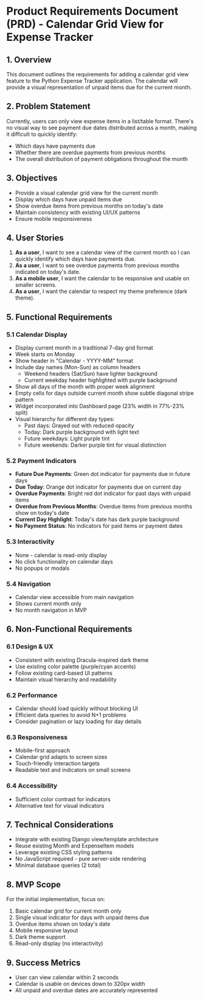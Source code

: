 # Product Requirements Document (PRD) - Calendar Grid View for Expense Tracker

## 1. Overview
This document outlines the requirements for adding a calendar grid view feature to the Python Expense Tracker application. The calendar will provide a visual representation of unpaid items due for the current month.

## 2. Problem Statement
Currently, users can only view expense items in a list/table format. There's no visual way to see payment due dates distributed across a month, making it difficult to quickly identify:
- Which days have payments due
- Whether there are overdue payments from previous months
- The overall distribution of payment obligations throughout the month

## 3. Objectives
- Provide a visual calendar grid view for the current month
- Display which days have unpaid items due
- Show overdue items from previous months on today's date
- Maintain consistency with existing UI/UX patterns
- Ensure mobile responsiveness

## 4. User Stories
1. **As a user**, I want to see a calendar view of the current month so I can quickly identify which days have payments due.
2. **As a user**, I want to see overdue payments from previous months indicated on today's date.
3. **As a mobile user**, I want the calendar to be responsive and usable on smaller screens.
4. **As a user**, I want the calendar to respect my theme preference (dark theme).

## 5. Functional Requirements

### 5.1 Calendar Display
- Display current month in a traditional 7-day grid format
- Week starts on Monday
- Show header in "Calendar - YYYY-MM" format
- Include day names (Mon-Sun) as column headers
  - Weekend headers (Sat/Sun) have lighter background
  - Current weekday header highlighted with purple background
- Show all days of the month with proper week alignment
- Empty cells for days outside current month show subtle diagonal stripe pattern
- Widget incorporated into Dashboard page (23% width in 77%-23% split)
- Visual hierarchy for different day types:
  - Past days: Grayed out with reduced opacity
  - Today: Dark purple background with light text
  - Future weekdays: Light purple tint
  - Future weekends: Darker purple tint for visual distinction

### 5.2 Payment Indicators
- **Future Due Payments**: Green dot indicator for payments due in future days
- **Due Today**: Orange dot indicator for payments due on current day
- **Overdue Payments**: Bright red dot indicator for past days with unpaid items
- **Overdue from Previous Months**: Overdue items from previous months show on today's date
- **Current Day Highlight**: Today's date has dark purple background
- **No Payment Status**: No indicators for paid items or payment dates

### 5.3 Interactivity
- None - calendar is read-only display
- No click functionality on calendar days
- No popups or modals

### 5.4 Navigation
- Calendar view accessible from main navigation
- Shows current month only
- No month navigation in MVP

## 6. Non-Functional Requirements

### 6.1 Design & UX
- Consistent with existing Dracula-inspired dark theme
- Use existing color palette (purple/cyan accents)
- Follow existing card-based UI patterns
- Maintain visual hierarchy and readability

### 6.2 Performance
- Calendar should load quickly without blocking UI
- Efficient data queries to avoid N+1 problems
- Consider pagination or lazy loading for day details

### 6.3 Responsiveness
- Mobile-first approach
- Calendar grid adapts to screen sizes
- Touch-friendly interaction targets
- Readable text and indicators on small screens

### 6.4 Accessibility
- Sufficient color contrast for indicators
- Alternative text for visual indicators

## 7. Technical Considerations
- Integrate with existing Django view/template architecture
- Reuse existing Month and ExpenseItem models
- Leverage existing CSS styling patterns
- No JavaScript required - pure server-side rendering
- Minimal database queries (2 total)

## 8. MVP Scope
For the initial implementation, focus on:
1. Basic calendar grid for current month only
2. Single visual indicator for days with unpaid items due
3. Overdue items shown on today's date
4. Mobile responsive layout
5. Dark theme support
6. Read-only display (no interactivity)

## 9. Success Metrics
- User can view calendar within 2 seconds
- Calendar is usable on devices down to 320px width
- All unpaid and overdue dates are accurately represented
